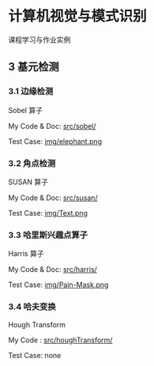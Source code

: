 # 计算机视觉与模式识别

课程学习与作业实例

## 3 基元检测

### 3.1 边缘检测

Sobel 算子

My Code & Doc: [src/sobel/](src/sobel/)

Test Case: [img/elephant.png](img/elephant.png)

### 3.2 角点检测

SUSAN 算子

My Code & Doc: [src/susan/](src/susan/)

Test Case: [img/Text.png](img/Text.png)

### 3.3 哈里斯兴趣点算子

Harris 算子

My Code & Doc: [src/harris/](src/harris/)

Test Case: [img/Pain-Mask.png](img/Pain-Mask.png)

### 3.4 哈夫变换

Hough Transform

My Code : [src/houghTransform/](src/houghTransform/)

Test Case: none

